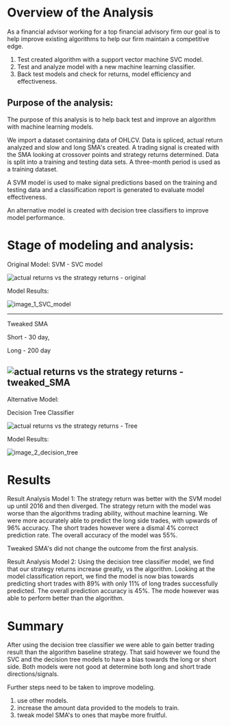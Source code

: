 # Overview of the Analysis

As a financial advisor working for a top financial advisory firm our goal is to help improve existing algorithms to help our firm maintain a competitive edge.

1) Test created algorithm with a support vector machine SVC model. 
2) Test and analyze model with a new machine learning classifier. 
3) Back test models and check for returns, model efficiency and effectiveness.

## Purpose of the analysis:
The purpose of this analysis is to help back test and improve an algorithm with machine learning models. 

We import a dataset containing data of OHLCV. Data is spliced, actual return analyzed and slow and long SMA's created. A trading signal is created with the SMA looking at crossover points and strategy returns determined. Data is split into a training and testing data sets. A three-month period is used as a training dataset. 

A SVM model is used to make signal predictions based on the training and testing data and a classification report is generated to evaluate model effectiveness. 

An alternative model is created with decision tree classifiers to improve model performance.

# Stage of modeling and analysis:
Original Model:
SVM - SVC model

![actual returns vs  the strategy returns - original](https://user-images.githubusercontent.com/95830866/161472493-5d9b4a81-6d42-49ec-b93a-fe67105dd99d.png)

Model Results:

![image_1_SVC_model](https://user-images.githubusercontent.com/95830866/161472514-c57aec9b-f334-49c5-88cb-1a607f368b16.PNG)

----------
Tweaked SMA

Short - 30 day,

Long - 200 day

![actual returns vs  the strategy returns - tweaked_SMA](https://user-images.githubusercontent.com/95830866/161475339-c25bbba7-12be-46d4-8b84-ac0bf2535f1f.png)
----------

Alternative Model:

Decision Tree Classifier

![actual returns vs  the strategy returns - Tree](https://user-images.githubusercontent.com/95830866/161472627-6f0f3b3e-ac36-4584-bc37-e906a0fafd7e.png)

Model Results:

![image_2_decision_tree](https://user-images.githubusercontent.com/95830866/161472639-c6e8f4f4-5d98-400a-9302-f8cbdfba99e5.PNG)


# Results
Result Analysis Model 1:
The strategy return was better with the SVM model up until 2016 and then diverged. The strategy return with the model was worse than the algorithms trading ability, without machine learning. We were more accurately able to predict the long side trades, with upwards of 96% accuracy. The short trades however were a dismal 4% correct prediction rate. The overall accuracy of the model was 55%. 

Tweaked SMA's did not change the outcome from the first analysis.

Result Analysis Model 2:
Using the decision tree classifier model, we find that our strategy returns increase greatly, vs the algorithm. Looking at the model classification report, we find the model is now bias towards predicting short trades with 89% with only 11% of long trades successfully predicted. The overall prediction accuracy is 45%. The mode however was able to perform better than the algorithm. 

# Summary
After using the decision tree classifier we were able to gain better trading result than the algorithm baseline strategy. That said however we found the SVC and the decision tree models to have a bias towards the long or short side. Both models were not good at determine both long and short trade directions/signals. 

Further steps need to be taken to improve modeling. 
1) use other models. 
2) increase the amount data provided to the models to train. 
3) tweak model SMA's to ones that maybe more fruitful.

